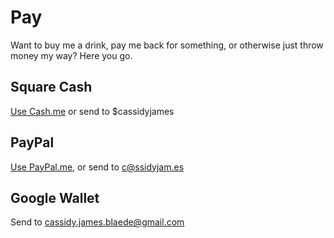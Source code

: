 # Pay

Want to buy me a drink, pay me back for something, or otherwise just throw money my way? Here you go.

<h2><span class="fa-stack fa-lg">
  <i class="fa fa-circle fa-stack-2x"></i>
  <i class="fa fa-usd fa-stack-1x fa-inverse"></i>
</span> Square Cash</h2>

[Use Cash.me](https://cash.me/$cassidyjames) or send to $cassidyjames

<h2><i class="fa fa-paypal"></i> PayPal</h2>

[Use PayPal.me](https://paypal.me/cassidyjames), or send to c@ssidyjam.es

<h2><i class="fa fa-google-wallet"></i> Google Wallet</h2>

Send to cassidy.james.blaede@gmail.com